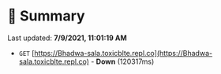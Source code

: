 # 📖 Summary
Last updated: **7/9/2021, 11:01:19 AM**

- `GET` [https://Bhadwa-sala.toxicblte.repl.co](https://Bhadwa-sala.toxicblte.repl.co) - **Down** (120317ms)
